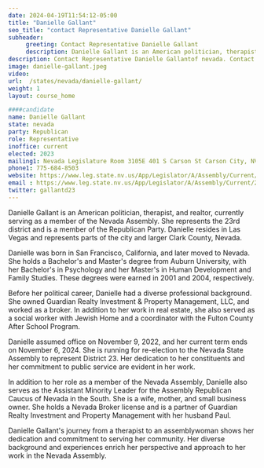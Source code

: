 ```yaml
---
date: 2024-04-19T11:54:12-05:00
title: "Danielle Gallant"
seo_title: "contact Representative Danielle Gallant"
subheader:
     greeting: Contact Representative Danielle Gallant
     description: Danielle Gallant is an American politician, therapist, and realtor, currently serving as a member of the Nevada Assembly. She represents the 23rd district and is a member of the Republican Party.
description: Contact Representative Danielle Gallantof nevada. Contact information for Danielle Gallantincludes email address, phone number, and mailing address.
image: danielle-gallant.jpeg
video:
url:  /states/nevada/danielle-gallant/
weight: 1
layout: course_home

####candidate
name: Danielle Gallant
state: nevada
party: Republican
role: Representative
inoffice: current
elected: 2023
mailing1: Nevada Legislature Room 3105E 401 S Carson St Carson City, NV 89701-4747
phone1: 775-684-8503
website: https://www.leg.state.nv.us/App/Legislator/A/Assembly/Current/23/
email : https://www.leg.state.nv.us/App/Legislator/A/Assembly/Current/23/
twitter: gallantd23
---
```


Danielle Gallant is an American politician, therapist, and realtor, currently serving as a member of the Nevada Assembly. She represents the 23rd district and is a member of the Republican Party. Danielle resides in Las Vegas and represents parts of the city and larger Clark County, Nevada.

Danielle was born in San Francisco, California, and later moved to Nevada. She holds a Bachelor's and Master's degree from Auburn University, with her Bachelor's in Psychology and her Master's in Human Development and Family Studies. These degrees were earned in 2001 and 2004, respectively.

Before her political career, Danielle had a diverse professional background. She owned Guardian Realty Investment & Property Management, LLC, and worked as a broker. In addition to her work in real estate, she also served as a social worker with Jewish Home and a coordinator with the Fulton County After School Program.

Danielle assumed office on November 9, 2022, and her current term ends on November 6, 2024. She is running for re-election to the Nevada State Assembly to represent District 23. Her dedication to her constituents and her commitment to public service are evident in her work.

In addition to her role as a member of the Nevada Assembly, Danielle also serves as the Assistant Minority Leader for the Assembly Republican Caucus of Nevada in the South. She is a wife, mother, and small business owner. She holds a Nevada Broker license and is a partner of Guardian Realty Investment and Property Management with her husband Paul.

Danielle Gallant's journey from a therapist to an assemblywoman shows her dedication and commitment to serving her community. Her diverse background and experiences enrich her perspective and approach to her work in the Nevada Assembly.
